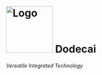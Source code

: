 # <img src="https://github.com/dodecai/.github/blob/main/Assets/Logos/Dodecai.png" alt="Logo" width="128"/> Dodecai #
###### Versatile Integrated Technology #######

